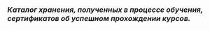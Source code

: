 ### *Каталог хранения, полученных в процессе обучения, сертификатов об успешном прохождении курсов.*
